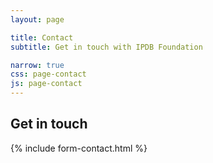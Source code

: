 ```yaml
---
layout: page

title: Contact
subtitle: Get in touch with IPDB Foundation

narrow: true
css: page-contact
js: page-contact
---
```


## Get in touch



{% include form-contact.html %}
